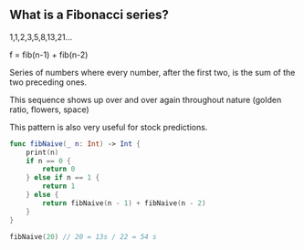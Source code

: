 ## What is a Fibonacci series?
1,1,2,3,5,8,13,21...

f = fib(n-1) + fib(n-2)

Series of numbers where every number, after the first two, is the sum of the two preceding ones.

This sequence shows up over and over again throughout nature (golden ratio, flowers, space)

This pattern is also very useful for stock predictions.

```swift
func fibNaive(_ n: Int) -> Int {
    print(n)
    if n == 0 {
        return 0
    } else if n == 1 {
        return 1
    } else {
        return fibNaive(n - 1) + fibNaive(n - 2)
    }
}

fibNaive(20) // 20 = 13s / 22 = 54 s
```
